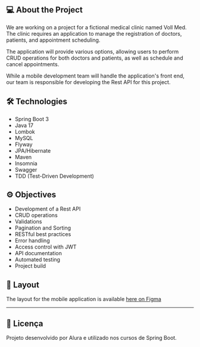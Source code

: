 ## 💻 **About the Project**
We are working on a project for a fictional medical clinic named Voll Med. The clinic requires an application to manage the registration of doctors, patients, and appointment scheduling.

The application will provide various options, allowing users to perform CRUD operations for both doctors and patients, as well as schedule and cancel appointments.

While a mobile development team will handle the application's front end, our team is responsible for developing the Rest API for this project.

## 🛠 **Technologies**
- Spring Boot 3
- Java 17
- Lombok
- MySQL
- Flyway
- JPA/Hibernate
- Maven
- Insomnia
- Swagger
- TDD (Test-Driven Development)

## ⚙️ **Objectives**
- Development of a Rest API
- CRUD operations
- Validations
- Pagination and Sorting
- RESTful best practices
- Error handling
- Access control with JWT
- API documentation
- Automated testing
- Project build

## 🎨 **Layout**
The layout for the mobile application is available [here on Figma](https://www.figma.com/file/N4CgpJqsg7gjbKuDmra3EV/Voll.med?type=design&node-id=2-1007&mode=design)



---
## 📝 Licença
Projeto desenvolvido por Alura e utilizado nos cursos de Spring Boot.
